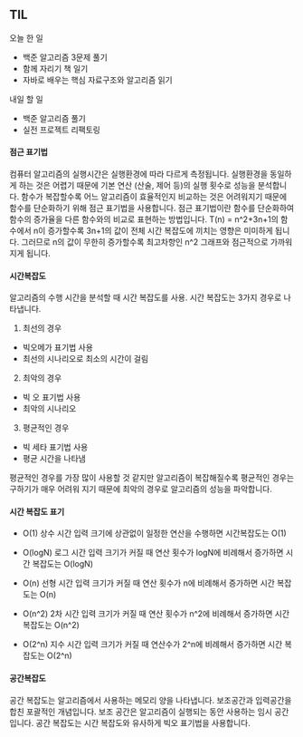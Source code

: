 ## TIL
오늘 한 일
- 백준 알고리즘 3문제 풀기
- 함께 자리기 책 일기
- 자바로 배우는 핵심 자료구조와 알고리즘 읽기

내일 할 일
- 백준 알고리즘 풀기
- 실전 프로젝트 리팩토링

#### 점근 표기법
컴퓨터 알고리즘의 실행시간은 실행환경에 따라 다르게 측정됩니다. 
실행환경을 동일하게 하는 것은 어렵기 때문에 기본 연산 (산술, 제어 등)의 실행 횟수로 성능을 분석합니다.
함수가 복잡할수록 어느 알고리즘이 효율적인지 비교하는 것은 어려워지기 때문에 함수를 단순화하기 위해 점근 표기법을 사용합니다.
점근 표기법이란 함수를 단순화하여 함수의 증가율을 다른 함수와의 비교로 표현하는 방법입니다.
T(n) = n^2+3n+1의 함수에서 n이 증가할수록 3n+1의 값이 전체 시간 복잡도에 끼치는 영향은 미미하게 됩니다.
그러므로 n의 값이 무한히 증가할수록 최고차항인 n^2 그래프와 점근적으로 가까워지게 됩니다.

#### 시간복잡도
알고리즘의 수행 시간을 분석할 때 시간 복잡도를 사용.
시간 복잡도는 3가지 경우로 나타냅니다.
1. 최선의 경우
- 빅오메가 표기법 사용
- 최선의 시나리오로 최소의 시간이 걸림

2. 최악의 경우
- 빅 오 표기법 사용
- 최악의 시나리오

3. 평균적인 경우
- 빅 세타 표기법 사용
- 평균 시간을 나타냄

평균적인 경우를 가장 많이 사용할 것 같지만 알고리즘이 복잡해질수록 평균적인 경우는 구하기가 매우 어려워 지기 때문에 최악의 경우로 알고리즘의 성능을 파악합니다.

#### 시간 복잡도 표기
- O(1) 상수 시간
입력 크기에 상관없이 일정한 연산을 수행하면 시간복잡도는 O(1)

- O(logN) 로그 시간
입력 크기가 커질 때 연산 횟수가 logN에 비례해서 증가하면 시간 복잡도는 O(logN)

- O(n) 선형 시간
입력 크기가 커질 때 연산 횟수가 n에 비례해서 증가하면 시간 복잡도는 O(n)

- O(n^2) 2차 시간
입력 크기가 커질 때 연산 횟수가 n^2에 비례해서 증가하면 시간 복잡도는 O(n^2)

- O(2^n) 지수 시간
입력 크기가 커질 때 연산수가 2^n에 비례해서 증가하면 시간 복잡도는 O(2^n)

#### 공간복잡도
공간 복잡도는 알고리즘에서 사용하는 메모리 양을 나타냅니다.
보조공간과 입력공간을 합친 포괄적인 개념입니다.
보조 공간은 알고리즘이 실행되는 동안 사용하는 임시 공간입니다.
공간 복잡도는 시간 복잡도와 유사하게 빅오 표기법을 사용합니다.
